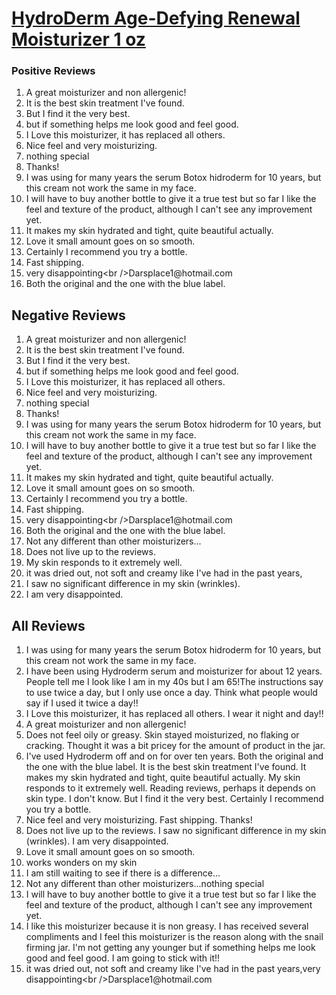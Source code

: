 # [HydroDerm Age-Defying Renewal Moisturizer 1 oz](https://products.checkmycream.com/products/HydroDerm-Age-Defying-Renewal-Moisturizer-1-oz.html)

### Positive Reviews

<ol>
      <li>A great moisturizer and non allergenic!</li>
      <li>It is the best skin treatment I&#x27;ve found.</li>
      <li>But I find it the very best.</li>
      <li>but if something helps me look good and feel good.  </li>
      <li>I Love this moisturizer, it has replaced all others.  </li>
      <li>Nice feel and very moisturizing.</li>
      <li>nothing special</li>
      <li>Thanks!</li>
      <li>I was using for many years the serum Botox hidroderm for 10 years, but this cream not work the same in my face.</li>
      <li>I will have to buy another bottle to give it a true test but so far I like the feel and texture of the product, although I can&#x27;t see any improvement yet.</li>
      <li>It makes my skin hydrated and tight, quite beautiful actually.</li>
      <li>Love it small amount goes on so smooth.</li>
      <li>Certainly I recommend you try a bottle.</li>
      <li>Fast shipping.</li>
      <li>very disappointing&lt;br /&gt;Darsplace1@hotmail.com</li>
      <li>Both the original and the one with the blue label.</li>
</ol>


<h2>Negative Reviews</h2>
<ol>
<li> A great moisturizer and non allergenic!</li>
<li> It is the best skin treatment I&#x27;ve found.</li>
<li> But I find it the very best.</li>
<li> but if something helps me look good and feel good.  </li>
<li> I Love this moisturizer, it has replaced all others.  </li>
<li> Nice feel and very moisturizing.</li>
<li> nothing special</li>
<li> Thanks!</li>
<li> I was using for many years the serum Botox hidroderm for 10 years, but this cream not work the same in my face.</li>
<li> I will have to buy another bottle to give it a true test but so far I like the feel and texture of the product, although I can&#x27;t see any improvement yet.</li>
<li> It makes my skin hydrated and tight, quite beautiful actually.</li>
<li> Love it small amount goes on so smooth.</li>
<li> Certainly I recommend you try a bottle.</li>
<li> Fast shipping.</li>
<li> very disappointing&lt;br /&gt;Darsplace1@hotmail.com</li>
<li> Both the original and the one with the blue label.</li>
<li> Not any different than other moisturizers...</li>
<li> Does not live up to the reviews.  </li>
<li> My skin responds to it extremely well.</li>
<li> it was dried out, not soft and creamy like I&#x27;ve had in the past years,</li>
<li> I saw no significant difference in my skin  (wrinkles).  </li>
<li> I am very disappointed.</li>
</ol>

<h2>All Reviews</h2>

<ol>
    <li> I was using for many years the serum Botox hidroderm for 10 years, but this cream not work the same in my face.</li>
    <li> I have been using Hydroderm serum and moisturizer for about 12 years.  People tell me I look like I am in my 40s but I am 65!The instructions say to use twice a day, but I only use once a day.  Think what people would say if I used it twice a day!!</li>
    <li> I Love this moisturizer, it has replaced all others.  I wear it night and day!!</li>
    <li> A great moisturizer and non allergenic!</li>
    <li> Does not feel oily or greasy. Skin stayed moisturized, no flaking or cracking.  Thought it was a bit pricey for the amount of product in the jar.</li>
    <li> I&#x27;ve used Hydroderm off and on for over ten years. Both the original and the one with the blue label. It is the best skin treatment I&#x27;ve found. It makes my skin hydrated and tight, quite beautiful actually. My skin responds to it extremely well. Reading reviews, perhaps it depends on skin type. I don&#x27;t know. But I find it the very best. Certainly I recommend you try a bottle.</li>
    <li> Nice feel and very moisturizing. Fast shipping. Thanks!</li>
    <li> Does not live up to the reviews.  I saw no significant difference in my skin  (wrinkles).  I am very disappointed.</li>
    <li> Love it small amount goes on so smooth.</li>
    <li> works wonders on my skin</li>
    <li> I am still waiting to see if there is a difference...</li>
    <li> Not any different than other moisturizers...nothing special</li>
    <li> I will have to buy another bottle to give it a true test but so far I like the feel and texture of the product, although I can&#x27;t see any improvement yet.</li>
    <li> I like this moisturizer because it is non greasy.  I has received several compliments and I feel this moisturizer is the reason along with the snail firming jar.  I&#x27;m not getting any younger but if something helps me look good and feel good.  I am going to stick with it!!</li>
    <li> it was dried out, not soft and creamy like I&#x27;ve had in the past years,very disappointing&lt;br /&gt;Darsplace1@hotmail.com</li>
</ol>




